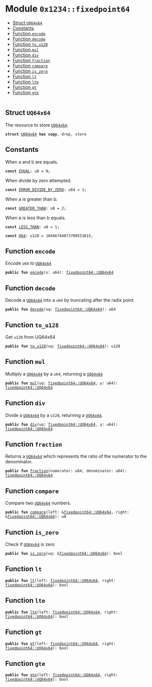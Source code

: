 
<a id="0x1234_fixedpoint64"></a>

# Module `0x1234::fixedpoint64`



-  [Struct `UQ64x64`](#0x1234_fixedpoint64_UQ64x64)
-  [Constants](#@Constants_0)
-  [Function `encode`](#0x1234_fixedpoint64_encode)
-  [Function `decode`](#0x1234_fixedpoint64_decode)
-  [Function `to_u128`](#0x1234_fixedpoint64_to_u128)
-  [Function `mul`](#0x1234_fixedpoint64_mul)
-  [Function `div`](#0x1234_fixedpoint64_div)
-  [Function `fraction`](#0x1234_fixedpoint64_fraction)
-  [Function `compare`](#0x1234_fixedpoint64_compare)
-  [Function `is_zero`](#0x1234_fixedpoint64_is_zero)
-  [Function `lt`](#0x1234_fixedpoint64_lt)
-  [Function `lte`](#0x1234_fixedpoint64_lte)
-  [Function `gt`](#0x1234_fixedpoint64_gt)
-  [Function `gte`](#0x1234_fixedpoint64_gte)


<pre><code></code></pre>



<a id="0x1234_fixedpoint64_UQ64x64"></a>

## Struct `UQ64x64`

The resource to store <code><a href="fixedpoint64.md#0x1234_fixedpoint64_UQ64x64">UQ64x64</a></code>.


<pre><code><b>struct</b> <a href="fixedpoint64.md#0x1234_fixedpoint64_UQ64x64">UQ64x64</a> <b>has</b> <b>copy</b>, drop, store
</code></pre>



<a id="@Constants_0"></a>

## Constants


<a id="0x1234_fixedpoint64_EQUAL"></a>

When a and b are equals.


<pre><code><b>const</b> <a href="fixedpoint64.md#0x1234_fixedpoint64_EQUAL">EQUAL</a>: u8 = 0;
</code></pre>



<a id="0x1234_fixedpoint64_ERROR_DIVIDE_BY_ZERO"></a>

When divide by zero attempted.


<pre><code><b>const</b> <a href="fixedpoint64.md#0x1234_fixedpoint64_ERROR_DIVIDE_BY_ZERO">ERROR_DIVIDE_BY_ZERO</a>: u64 = 1;
</code></pre>



<a id="0x1234_fixedpoint64_GREATER_THAN"></a>

When a is greater than b.


<pre><code><b>const</b> <a href="fixedpoint64.md#0x1234_fixedpoint64_GREATER_THAN">GREATER_THAN</a>: u8 = 2;
</code></pre>



<a id="0x1234_fixedpoint64_LESS_THAN"></a>

When a is less than b equals.


<pre><code><b>const</b> <a href="fixedpoint64.md#0x1234_fixedpoint64_LESS_THAN">LESS_THAN</a>: u8 = 1;
</code></pre>



<a id="0x1234_fixedpoint64_Q64"></a>



<pre><code><b>const</b> <a href="fixedpoint64.md#0x1234_fixedpoint64_Q64">Q64</a>: u128 = 18446744073709551615;
</code></pre>



<a id="0x1234_fixedpoint64_encode"></a>

## Function `encode`

Encode <code>u64</code> to <code><a href="fixedpoint64.md#0x1234_fixedpoint64_UQ64x64">UQ64x64</a></code>


<pre><code><b>public</b> <b>fun</b> <a href="fixedpoint64.md#0x1234_fixedpoint64_encode">encode</a>(x: u64): <a href="fixedpoint64.md#0x1234_fixedpoint64_UQ64x64">fixedpoint64::UQ64x64</a>
</code></pre>



<a id="0x1234_fixedpoint64_decode"></a>

## Function `decode`

Decode a <code><a href="fixedpoint64.md#0x1234_fixedpoint64_UQ64x64">UQ64x64</a></code> into a <code>u64</code> by truncating after the radix point.


<pre><code><b>public</b> <b>fun</b> <a href="fixedpoint64.md#0x1234_fixedpoint64_decode">decode</a>(uq: <a href="fixedpoint64.md#0x1234_fixedpoint64_UQ64x64">fixedpoint64::UQ64x64</a>): u64
</code></pre>



<a id="0x1234_fixedpoint64_to_u128"></a>

## Function `to_u128`

Get <code>u128</code> from UQ64x64


<pre><code><b>public</b> <b>fun</b> <a href="fixedpoint64.md#0x1234_fixedpoint64_to_u128">to_u128</a>(uq: <a href="fixedpoint64.md#0x1234_fixedpoint64_UQ64x64">fixedpoint64::UQ64x64</a>): u128
</code></pre>



<a id="0x1234_fixedpoint64_mul"></a>

## Function `mul`

Multiply a <code><a href="fixedpoint64.md#0x1234_fixedpoint64_UQ64x64">UQ64x64</a></code> by a <code>u64</code>, returning a <code><a href="fixedpoint64.md#0x1234_fixedpoint64_UQ64x64">UQ64x64</a></code>


<pre><code><b>public</b> <b>fun</b> <a href="fixedpoint64.md#0x1234_fixedpoint64_mul">mul</a>(uq: <a href="fixedpoint64.md#0x1234_fixedpoint64_UQ64x64">fixedpoint64::UQ64x64</a>, y: u64): <a href="fixedpoint64.md#0x1234_fixedpoint64_UQ64x64">fixedpoint64::UQ64x64</a>
</code></pre>



<a id="0x1234_fixedpoint64_div"></a>

## Function `div`

Divide a <code><a href="fixedpoint64.md#0x1234_fixedpoint64_UQ64x64">UQ64x64</a></code> by a <code>u128</code>, returning a <code><a href="fixedpoint64.md#0x1234_fixedpoint64_UQ64x64">UQ64x64</a></code>.


<pre><code><b>public</b> <b>fun</b> <a href="fixedpoint64.md#0x1234_fixedpoint64_div">div</a>(uq: <a href="fixedpoint64.md#0x1234_fixedpoint64_UQ64x64">fixedpoint64::UQ64x64</a>, y: u64): <a href="fixedpoint64.md#0x1234_fixedpoint64_UQ64x64">fixedpoint64::UQ64x64</a>
</code></pre>



<a id="0x1234_fixedpoint64_fraction"></a>

## Function `fraction`

Returns a <code><a href="fixedpoint64.md#0x1234_fixedpoint64_UQ64x64">UQ64x64</a></code> which represents the ratio of the numerator to the denominator.


<pre><code><b>public</b> <b>fun</b> <a href="fixedpoint64.md#0x1234_fixedpoint64_fraction">fraction</a>(numerator: u64, denominator: u64): <a href="fixedpoint64.md#0x1234_fixedpoint64_UQ64x64">fixedpoint64::UQ64x64</a>
</code></pre>



<a id="0x1234_fixedpoint64_compare"></a>

## Function `compare`

Compare two <code><a href="fixedpoint64.md#0x1234_fixedpoint64_UQ64x64">UQ64x64</a></code> numbers.


<pre><code><b>public</b> <b>fun</b> <a href="fixedpoint64.md#0x1234_fixedpoint64_compare">compare</a>(left: &<a href="fixedpoint64.md#0x1234_fixedpoint64_UQ64x64">fixedpoint64::UQ64x64</a>, right: &<a href="fixedpoint64.md#0x1234_fixedpoint64_UQ64x64">fixedpoint64::UQ64x64</a>): u8
</code></pre>



<a id="0x1234_fixedpoint64_is_zero"></a>

## Function `is_zero`

Check if <code><a href="fixedpoint64.md#0x1234_fixedpoint64_UQ64x64">UQ64x64</a></code> is zero


<pre><code><b>public</b> <b>fun</b> <a href="fixedpoint64.md#0x1234_fixedpoint64_is_zero">is_zero</a>(uq: &<a href="fixedpoint64.md#0x1234_fixedpoint64_UQ64x64">fixedpoint64::UQ64x64</a>): bool
</code></pre>



<a id="0x1234_fixedpoint64_lt"></a>

## Function `lt`



<pre><code><b>public</b> <b>fun</b> <a href="fixedpoint64.md#0x1234_fixedpoint64_lt">lt</a>(left: <a href="fixedpoint64.md#0x1234_fixedpoint64_UQ64x64">fixedpoint64::UQ64x64</a>, right: <a href="fixedpoint64.md#0x1234_fixedpoint64_UQ64x64">fixedpoint64::UQ64x64</a>): bool
</code></pre>



<a id="0x1234_fixedpoint64_lte"></a>

## Function `lte`



<pre><code><b>public</b> <b>fun</b> <a href="fixedpoint64.md#0x1234_fixedpoint64_lte">lte</a>(left: <a href="fixedpoint64.md#0x1234_fixedpoint64_UQ64x64">fixedpoint64::UQ64x64</a>, right: <a href="fixedpoint64.md#0x1234_fixedpoint64_UQ64x64">fixedpoint64::UQ64x64</a>): bool
</code></pre>



<a id="0x1234_fixedpoint64_gt"></a>

## Function `gt`



<pre><code><b>public</b> <b>fun</b> <a href="fixedpoint64.md#0x1234_fixedpoint64_gt">gt</a>(left: <a href="fixedpoint64.md#0x1234_fixedpoint64_UQ64x64">fixedpoint64::UQ64x64</a>, right: <a href="fixedpoint64.md#0x1234_fixedpoint64_UQ64x64">fixedpoint64::UQ64x64</a>): bool
</code></pre>



<a id="0x1234_fixedpoint64_gte"></a>

## Function `gte`



<pre><code><b>public</b> <b>fun</b> <a href="fixedpoint64.md#0x1234_fixedpoint64_gte">gte</a>(left: <a href="fixedpoint64.md#0x1234_fixedpoint64_UQ64x64">fixedpoint64::UQ64x64</a>, right: <a href="fixedpoint64.md#0x1234_fixedpoint64_UQ64x64">fixedpoint64::UQ64x64</a>): bool
</code></pre>
